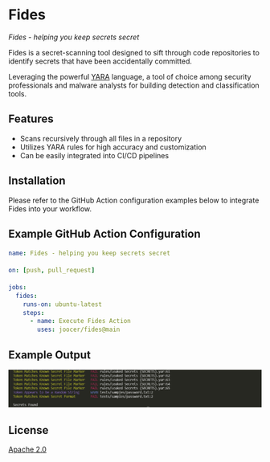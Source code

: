# Fides

_Fides - helping you keep secrets secret_

Fides is a secret-scanning tool designed to sift through code repositories to identify secrets that have been accidentally committed.

Leveraging the powerful [YARA](https://yara.readthedocs.io/en/v4.1.1/index.html) language, a tool of choice among security professionals and malware analysts for building detection and classification tools.

## Features

- Scans recursively through all files in a repository
- Utilizes YARA rules for high accuracy and customization
- Can be easily integrated into CI/CD pipelines

## Installation

Please refer to the GitHub Action configuration examples below to integrate Fides into your workflow.

## Example GitHub Action Configuration

~~~yaml
name: Fides - helping you keep secrets secret

on: [push, pull_request]

jobs:
  fides:
    runs-on: ubuntu-latest
    steps:
      - name: Execute Fides Action
        uses: joocer/fides@main
~~~

## Example Output

<img src="result-screen.png" width="1206px"/>

## License 

[Apache 2.0](https://github.com/joocer/fides/blob/main/LICENSE)